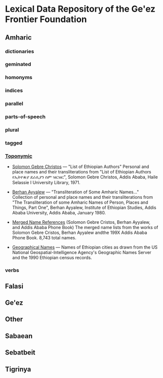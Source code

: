 Lexical Data Repository of the Ge'ez Frontier Foundation
========================================================

## Amharic
### dictionaries
### geminated
### homonyms
### indices
### parallel
### parts-of-speech
### plural
### tagged

### [Toponymic](https://github.com/geezorg/data/tree/master/amharic/toponymic)
* [Solomon Gebre Christos](https://github.com/geezorg/data/blob/master/amharic/toponymic/SGC-FullNames-20071123.txt) — "List of Ethiopian Authors"
Personal and place names and their transliterations from "List of Ethiopian Authors የኢትዮጵያ ደራሲያን ስም ዝርዝር", Solomon Gebre Christos, Addis Ababa, Haile Selassie I University Library, 1971.

* [Berhan Ayyalew](https://github.com/geezorg/data/blob/master/amharic/toponymic/BA-SingleNames-20071031.txt) — "Transliteration of Some Amharic Names..."  Collection of personal and place names and their transliterations from "The Transliteration of some Amharic Names of Person, Places and Things, Part One", Berhan Ayyalew, Institute of Ethiopian Studies, Addis Ababa University, Addis Ababa, January 1980.

* [Merged Name References](https://github.com/geezorg/data/blob/master/amharic/toponymic/BA-SGC-PhoneBook-SingleNames-Merged-20080604.txt) (Solomon Gebre Cristos, Berhan Ayyalew, and Addis Ababa Phone Book)
The merged name lists from the works of Solomon Gebre Cristos, Berhan Ayyalew andthe 199X Addis Ababa Phone Book. 8,743 total names.

* [Geographical Names](https://github.com/geezorg/data/blob/master/amharic/toponymic/Amharic-GeoNames-20071121.txt)  — 
Names of Ethiopian cities as drawn from the US National Geospatial-Intelligence Agency's Geographic Names Server and the 1990 Ethiopian census records.

### verbs

## Falasi

## Ge'ez

## Other

## Sabaean

## Sebatbeit

## Tigrinya
